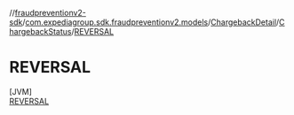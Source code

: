 //[fraudpreventionv2-sdk](../../../../../index.md)/[com.expediagroup.sdk.fraudpreventionv2.models](../../../index.md)/[ChargebackDetail](../../index.md)/[ChargebackStatus](../index.md)/[REVERSAL](index.md)

# REVERSAL

[JVM]\
[REVERSAL](index.md)
